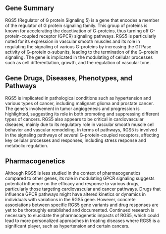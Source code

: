 ## Gene Summary
RGS5 (Regulator of G protein Signaling 5) is a gene that encodes a member of the regulator of G protein signaling family. This group of proteins is known for accelerating the deactivation of G-proteins, thus turning off G-protein-coupled receptor (GPCR) signaling pathways. RGS5 is particularly noted for its expression in vascular smooth muscles and its role in regulating the signaling of various G-proteins by increasing the GTPase activity of G-protein α-subunits, leading to the termination of the G-protein signaling. The gene is implicated in the modulating of cellular processes such as cell differentiation, growth, and the regulation of vascular tone.

## Gene Drugs, Diseases, Phenotypes, and Pathways
RGS5 is implicated in pathological conditions such as hypertension and various types of cancer, including malignant glioma and prostate cancer. The gene's involvement in tumor angiogenesis and progression is highlighted, suggesting its role in both promoting and suppressing different types of cancers. RGS5 also appears to be critical in cardiovascular diseases, mainly due to its regulatory role in vascular smooth muscle cell behavior and vascular remodeling. In terms of pathways, RGS5 is involved in the signaling pathways of several G-protein-coupled receptors, affecting key cellular processes and responses, including stress response and metabolic regulation.

## Pharmacogenetics
Although RGS5 is less studied in the context of pharmacogenetics compared to other genes, its role in modulating GPCR signaling suggests potential influence on the efficacy and response to various drugs, particularly those targeting cardiovascular and cancer pathways. Drugs that influence GPCR pathways might have altered kinetics or dynamics in individuals with variations in the RGS5 gene. However, concrete associations between specific RGS5 gene variants and drug responses are yet to be thoroughly established and documented. Continued research is necessary to elucidate the pharmacogenetic impacts of RGS5, which could lead to more personalized approaches in treating diseases where RGS5 is a significant player, such as hypertension and certain cancers.